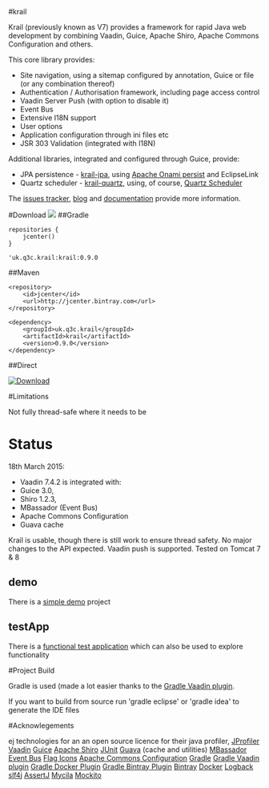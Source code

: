 #krail

Krail (previously known as V7) provides a framework for rapid Java web development by combining Vaadin, Guice, Apache Shiro, Apache Commons Configuration and others.

This core library provides:

* Site navigation, using a sitemap configured by annotation, Guice or file (or any combination thereof)
* Authentication / Authorisation framework, including page access control
* Vaadin Server Push (with option to disable it)
* Event Bus
* Extensive I18N support
* User options
* Application configuration through ini files etc
* JSR 303 Validation (integrated with I18N)

Additional libraries, integrated and configured through Guice, provide:

* JPA persistence - [krail-jpa](https://github.com/davidsowerby/krail-jpa), using [Apache Onami persist](http://onami.apache.org/persist/) and EclipseLink
* Quartz scheduler - [krail-quartz](https://github.com/davidsowerby/krail-quartz), using, of course,  [Quartz Scheduler](http://www.quartz-scheduler.org/)


The [issues tracker](https://github.com/davidsowerby/krail/issues?milestone=7&state=open), [blog](http://rndjava.blogspot.co.uk/) and [documentation](https://sites.google.com/site/q3cjava/home) provide more information.


#Download
<a href='https://bintray.com/dsowerby/maven/krail/view?source=watch' alt='Get automatic notifications about new "krail" versions'><img src='https://www.bintray.com/docs/images/bintray_badge_color.png'></a>
##Gradle

```
repositories {
	jcenter()
}
```

```
'uk.q3c.krail:krail:0.9.0
```
##Maven

```
<repository>
	<id>jcenter</id>
	<url>http://jcenter.bintray.com</url>
</repository>

```

```
<dependency>
	<groupId>uk.q3c.krail</groupId>
	<artifactId>krail</artifactId>
	<version>0.9.0</version>
</dependency>
```
##Direct

[ ![Download](https://api.bintray.com/packages/dsowerby/maven/krail/images/download.svg) ](https://bintray.com/dsowerby/maven/krail/_latestVersion)

#Limitations

Not fully thread-safe where it needs to be

# Status

18th March 2015:

* Vaadin 7.4.2 is integrated with:
* Guice 3.0,
* Shiro 1.2.3,
* MBassador (Event Bus)
* Apache Commons Configuration
* Guava cache


Krail is usable, though there is still work to ensure thread safety.  No major changes to the API expected.  Vaadin push is supported.  Tested on Tomcat 7 & 8


## demo

There is a [simple demo](https://github.com/davidsowerby/krail-demo) project

## testApp

There is a [functional test application](https://github.com/davidsowerby/krail-testApp) which can also be used to explore functionality


#Project Build

Gradle is used (made a lot easier thanks to the [Gradle Vaadin plugin](https://github.com/johndevs/gradle-vaadin-plugin).

If you want to build from source run 'gradle eclipse' or 'gradle idea' to generate the IDE files

#Acknowlegements

ej technologies for an an open source licence for their java profiler, [JProfiler](http://www.ej-technologies.com/products/jprofiler/overview.html)  
[Vaadin](https://vaadin.com/home)
[Guice](https://github.com/google/guice)
[Apache Shiro](http://shiro.apache.org/)
[JUnit](http://junit.org/)
[Guava](https://github.com/google/guava) (cache and utilities)
[MBassador Event Bus](https://github.com/bennidi/mbassador)
[Flag Icons](http://www.icondrawer.com/)
[Apache Commons Configuration](http://commons.apache.org/proper/commons-configuration)
[Gradle](http://gradle.org/)
[Gradle Vaadin plugin](https://github.com/johndevs/gradle-vaadin-plugin)
[Gradle Docker Plugin](https://github.com/bmuschko/gradle-docker-plugin)
[Gradle Bintray Plugin](https://github.com/bintray/gradle-bintray-plugin)
[Bintray](https://bintray.com)
[Docker](https://www.docker.com/)
[Logback](http://logback.qos.ch/)
[slf4j](http://www.slf4j.org/)
[AssertJ](http://joel-costigliola.github.io/assertj/)
[Mycila](https://github.com/mycila)
[Mockito](https://github.com/mockito/mockito)

